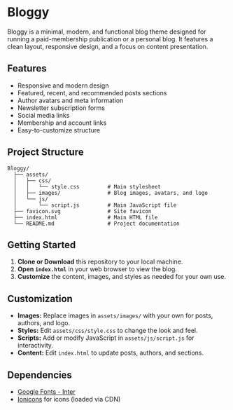 # Bloggy

Bloggy is a minimal, modern, and functional blog theme designed for running a paid-membership publication or a personal blog. It features a clean layout, responsive design, and a focus on content presentation.

## Features

- Responsive and modern design
- Featured, recent, and recommended posts sections
- Author avatars and meta information
- Newsletter subscription forms
- Social media links
- Membership and account links
- Easy-to-customize structure

## Project Structure

```
Bloggy/
  ├── assets/
  │   ├── css/
  │   │   └── style.css         # Main stylesheet
  │   ├── images/               # Blog images, avatars, and logo
  │   └── js/
  │       └── script.js         # Main JavaScript file
  ├── favicon.svg               # Site favicon
  ├── index.html                # Main HTML file
  └── README.md                 # Project documentation
```

## Getting Started

1. **Clone or Download** this repository to your local machine.
2. **Open `index.html`** in your web browser to view the blog.
3. **Customize** the content, images, and styles as needed for your own use.

## Customization
- **Images:** Replace images in `assets/images/` with your own for posts, authors, and logo.
- **Styles:** Edit `assets/css/style.css` to change the look and feel.
- **Scripts:** Add or modify JavaScript in `assets/js/script.js` for interactivity.
- **Content:** Edit `index.html` to update posts, authors, and sections.

## Dependencies
- [Google Fonts - Inter](https://fonts.google.com/specimen/Inter)
- [Ionicons](https://ionic.io/ionicons) for icons (loaded via CDN)
